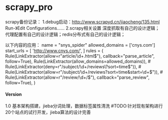 # scrapy_pro

scrapy备份记录：
1.debug启动：http://www.scrapyd.cn/jiaocheng/135.html
Run-》Edit Configurations……
2.scrapy相关设置
深度抓取有自己的设计逻辑；代理配置有自己的设计逻辑；redis分布式有自己的设计逻辑；

以下内容的应用：
name = "snys_spider"
    allowed_domains = ['cnys.com']
    start_urls = [
        'http://www.cnys.com/',
    ]
    rules = (
        Rule(LinkExtractor(allow=r"article/\d+.html$"), callback="parse_article", follow=True),
        Rule(LinkExtractor(allow_domains=allowed_domains)),
        # Rule(LinkExtractor(deny=r"/subject/\d+/reviews\?sort=time$")),
        # Rule(LinkExtractor(allow=r"/subject/\d+/reviews\?sort=time\&start=\d+$")),
        # Rule(LinkExtractor(allow=r"/review/\d+/$"), callback="parse_review", follow=True),
    )    

#### Version
1.0
基本架构搭建，jieba分词处理，数据标签属性清洗 
#TODO:针对现有架构进行20个站点的试行开发，jieba算法的设计完善

